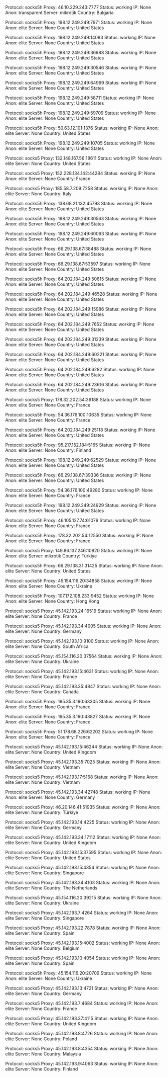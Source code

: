 Protocol: socks5h
Proxy: 46.10.229.243:7777
Status: working
IP: None
Anon: transparent
Server: mikrotik
Country: Bulgaria

Protocol: socks5h
Proxy: 198.12.249.249:7971
Status: working
IP: None
Anon: elite
Server: None
Country: United States

Protocol: socks5h
Proxy: 198.12.249.249:14083
Status: working
IP: None
Anon: elite
Server: None
Country: United States

Protocol: socks5h
Proxy: 198.12.249.249:36988
Status: working
IP: None
Anon: elite
Server: None
Country: United States

Protocol: socks5h
Proxy: 198.12.249.249:30546
Status: working
IP: None
Anon: elite
Server: None
Country: United States

Protocol: socks5h
Proxy: 198.12.249.249:64999
Status: working
IP: None
Anon: elite
Server: None
Country: United States

Protocol: socks5h
Proxy: 198.12.249.249:58711
Status: working
IP: None
Anon: elite
Server: None
Country: United States

Protocol: socks5h
Proxy: 198.12.249.249:59709
Status: working
IP: None
Anon: elite
Server: None
Country: United States

Protocol: socks5h
Proxy: 50.63.12.101:1376
Status: working
IP: None
Anon: elite
Server: None
Country: United States

Protocol: socks5h
Proxy: 198.12.249.249:10705
Status: working
IP: None
Anon: elite
Server: None
Country: United States

Protocol: socks5
Proxy: 132.148.167.56:18611
Status: working
IP: None
Anon: elite
Server: None
Country: United States

Protocol: socks5
Proxy: 152.228.134.142:44284
Status: working
IP: None
Anon: elite
Server: None
Country: France

Protocol: socks5
Proxy: 185.58.7.209:7258
Status: working
IP: None
Anon: elite
Server: None
Country: Italy

Protocol: socks5h
Proxy: 138.68.21.132:45793
Status: working
IP: None
Anon: elite
Server: None
Country: United States

Protocol: socks5h
Proxy: 198.12.249.249:30563
Status: working
IP: None
Anon: elite
Server: None
Country: United States

Protocol: socks5h
Proxy: 198.12.249.249:60093
Status: working
IP: None
Anon: elite
Server: None
Country: United States

Protocol: socks5h
Proxy: 66.29.138.67:38488
Status: working
IP: None
Anon: elite
Server: None
Country: United States

Protocol: socks5h
Proxy: 66.29.138.67:53597
Status: working
IP: None
Anon: elite
Server: None
Country: United States

Protocol: socks5h
Proxy: 64.202.184.249:50615
Status: working
IP: None
Anon: elite
Server: None
Country: United States

Protocol: socks5h
Proxy: 64.202.184.249:46528
Status: working
IP: None
Anon: elite
Server: None
Country: United States

Protocol: socks5h
Proxy: 64.202.184.249:15986
Status: working
IP: None
Anon: elite
Server: None
Country: United States

Protocol: socks5h
Proxy: 64.202.184.249:7652
Status: working
IP: None
Anon: elite
Server: None
Country: United States

Protocol: socks5h
Proxy: 64.202.184.249:31239
Status: working
IP: None
Anon: elite
Server: None
Country: United States

Protocol: socks5h
Proxy: 64.202.184.249:60221
Status: working
IP: None
Anon: elite
Server: None
Country: United States

Protocol: socks5h
Proxy: 64.202.184.249:6282
Status: working
IP: None
Anon: elite
Server: None
Country: United States

Protocol: socks5h
Proxy: 64.202.184.249:23616
Status: working
IP: None
Anon: elite
Server: None
Country: United States

Protocol: socks5
Proxy: 178.32.202.54:39188
Status: working
IP: None
Anon: elite
Server: None
Country: France

Protocol: socks5h
Proxy: 54.36.176.100:10635
Status: working
IP: None
Anon: elite
Server: None
Country: France

Protocol: socks5h
Proxy: 64.202.184.249:25118
Status: working
IP: None
Anon: elite
Server: None
Country: United States

Protocol: socks5h
Proxy: 95.217.152.184:5165
Status: working
IP: None
Anon: elite
Server: None
Country: Finland

Protocol: socks5h
Proxy: 198.12.249.249:62529
Status: working
IP: None
Anon: elite
Server: None
Country: United States

Protocol: socks5h
Proxy: 66.29.138.67:39336
Status: working
IP: None
Anon: elite
Server: None
Country: United States

Protocol: socks5h
Proxy: 54.36.176.100:49280
Status: working
IP: None
Anon: elite
Server: None
Country: France

Protocol: socks5h
Proxy: 198.12.249.249:24929
Status: working
IP: None
Anon: elite
Server: None
Country: United States

Protocol: socks5h
Proxy: 46.105.127.74:61079
Status: working
IP: None
Anon: elite
Server: None
Country: France

Protocol: socks5h
Proxy: 178.32.202.54:12550
Status: working
IP: None
Anon: elite
Server: None
Country: France

Protocol: socks5
Proxy: 149.86.137.246:10820
Status: working
IP: None
Anon: elite
Server: mikrotik
Country: Türkiye

Protocol: socks5h
Proxy: 66.29.138.31:31425
Status: working
IP: None
Anon: elite
Server: None
Country: United States

Protocol: socks5h
Proxy: 45.154.116.20:34858
Status: working
IP: None
Anon: elite
Server: None
Country: Ukraine

Protocol: socks5h
Proxy: 107.172.108.233:9452
Status: working
IP: None
Anon: elite
Server: None
Country: Hong Kong

Protocol: socks5
Proxy: 45.142.193.24:16519
Status: working
IP: None
Anon: elite
Server: None
Country: France

Protocol: socks5
Proxy: 45.142.193.34:4005
Status: working
IP: None
Anon: elite
Server: None
Country: Germany

Protocol: socks5
Proxy: 45.142.193.10:9100
Status: working
IP: None
Anon: elite
Server: None
Country: South Africa

Protocol: socks5
Proxy: 45.154.116.20:37564
Status: working
IP: None
Anon: elite
Server: None
Country: Ukraine

Protocol: socks5
Proxy: 45.142.193.15:4631
Status: working
IP: None
Anon: elite
Server: None
Country: France

Protocol: socks5
Proxy: 45.142.193.35:4847
Status: working
IP: None
Anon: elite
Server: None
Country: Canada

Protocol: socks5h
Proxy: 195.35.3.190:63305
Status: working
IP: None
Anon: elite
Server: None
Country: France

Protocol: socks5h
Proxy: 195.35.3.190:43827
Status: working
IP: None
Anon: elite
Server: None
Country: France

Protocol: socks5h
Proxy: 51.178.68.226:62202
Status: working
IP: None
Anon: elite
Server: None
Country: France

Protocol: socks5
Proxy: 45.142.193.15:46244
Status: working
IP: None
Anon: elite
Server: None
Country: United Kingdom

Protocol: socks5
Proxy: 45.142.193.35:7025
Status: working
IP: None
Anon: elite
Server: None
Country: Vietnam

Protocol: socks5
Proxy: 45.142.193.17:5168
Status: working
IP: None
Anon: elite
Server: None
Country: Vietnam

Protocol: socks5
Proxy: 45.142.193.34:42748
Status: working
IP: None
Anon: elite
Server: None
Country: Germany

Protocol: socks5
Proxy: 46.20.146.41:51935
Status: working
IP: None
Anon: elite
Server: None
Country: Türkiye

Protocol: socks5
Proxy: 45.142.193.14:4225
Status: working
IP: None
Anon: elite
Server: None
Country: Germany

Protocol: socks5
Proxy: 45.142.193.34:17112
Status: working
IP: None
Anon: elite
Server: None
Country: United Kingdom

Protocol: socks5
Proxy: 45.142.193.15:37595
Status: working
IP: None
Anon: elite
Server: None
Country: United States

Protocol: socks5
Proxy: 45.142.193.15:4354
Status: working
IP: None
Anon: elite
Server: None
Country: Singapore

Protocol: socks5
Proxy: 45.142.193.34:4103
Status: working
IP: None
Anon: elite
Server: None
Country: The Netherlands

Protocol: socks5
Proxy: 45.154.116.20:39215
Status: working
IP: None
Anon: elite
Server: None
Country: Ukraine

Protocol: socks5
Proxy: 45.142.193.7:4264
Status: working
IP: None
Anon: elite
Server: None
Country: Singapore

Protocol: socks5
Proxy: 45.142.193.22:7878
Status: working
IP: None
Anon: elite
Server: None
Country: Spain

Protocol: socks5
Proxy: 45.142.193.15:4002
Status: working
IP: None
Anon: elite
Server: None
Country: Belgium

Protocol: socks5
Proxy: 45.142.193.10:4054
Status: working
IP: None
Anon: elite
Server: None
Country: Spain

Protocol: socks5h
Proxy: 45.154.116.20:20709
Status: working
IP: None
Anon: elite
Server: None
Country: Ukraine

Protocol: socks5
Proxy: 45.142.193.13:4721
Status: working
IP: None
Anon: elite
Server: None
Country: Germany

Protocol: socks5
Proxy: 45.142.193.7:4684
Status: working
IP: None
Anon: elite
Server: None
Country: France

Protocol: socks5
Proxy: 45.142.193.37:4115
Status: working
IP: None
Anon: elite
Server: None
Country: United Kingdom

Protocol: socks5
Proxy: 45.142.193.8:4726
Status: working
IP: None
Anon: elite
Server: None
Country: Poland

Protocol: socks5
Proxy: 45.142.193.8:4354
Status: working
IP: None
Anon: elite
Server: None
Country: Malaysia

Protocol: socks5
Proxy: 45.142.193.9:4063
Status: working
IP: None
Anon: elite
Server: None
Country: Finland

